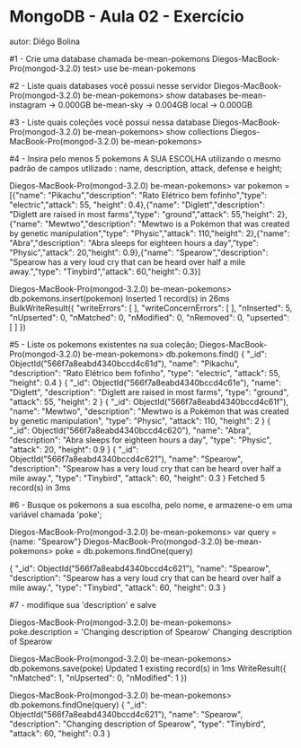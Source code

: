 # MongoDB - Aula 02 - Exercício
autor: Diêgo Bolina

#1 - Crie uma database chamada be-mean-pokemons
Diegos-MacBook-Pro(mongod-3.2.0) test> use be-mean-pokemons

#2 - Liste quais databases você possui nesse servidor
Diegos-MacBook-Pro(mongod-3.2.0) be-mean-pokemons> show databases
be-mean-instagram → 0.000GB
be-mean-sky       → 0.004GB
local             → 0.000GB

#3 - Liste quais coleções você possui nessa database
Diegos-MacBook-Pro(mongod-3.2.0) be-mean-pokemons> show collections
Diegos-MacBook-Pro(mongod-3.2.0) be-mean-pokemons>

#4 - Insira pelo menos 5 pokemons A SUA ESCOLHA utilizando o mesmo padrão de campos utilizado : name, description, attack, defense e height;

Diegos-MacBook-Pro(mongod-3.2.0) be-mean-pokemons> var pokemon = [{"name": "Pikachu","description": "Rato Elétrico bem fofinho","type": "electric","attack": 55, "height": 0.4},{"name": "Diglett","description": "Diglett are raised in most farms","type": "ground","attack": 55,"height": 2},{"name": "Mewtwo","description": "Mewtwo is a Pokémon that was created by genetic manipulation","type": "Physic","attack": 110,"height": 2},{"name": "Abra","description": "Abra sleeps for eighteen hours a day","type": "Physic","attack": 20,"height": 0.9},{"name": "Spearow","description": "Spearow has a very loud cry that can be heard over half a mile away.","type": "Tinybird","attack": 60,"height": 0.3}]

Diegos-MacBook-Pro(mongod-3.2.0) be-mean-pokemons> db.pokemons.insert(pokemon)
Inserted 1 record(s) in 26ms
BulkWriteResult({
  "writeErrors": [ ],
  "writeConcernErrors": [ ],
  "nInserted": 5,
  "nUpserted": 0,
  "nMatched": 0,
  "nModified": 0,
  "nRemoved": 0,
  "upserted": [ ]
})

#5 - Liste os pokemons existentes na sua coleção;
Diegos-MacBook-Pro(mongod-3.2.0) be-mean-pokemons> db.pokemons.find()
{
  "_id": ObjectId("566f7a8eabd4340bccd4c61d"),
  "name": "Pikachu",
  "description": "Rato Elétrico bem fofinho",
  "type": "electric",
  "attack": 55,
  "height": 0.4
}
{
  "_id": ObjectId("566f7a8eabd4340bccd4c61e"),
  "name": "Diglett",
  "description": "Diglett are raised in most farms",
  "type": "ground",
  "attack": 55,
  "height": 2
}
{
  "_id": ObjectId("566f7a8eabd4340bccd4c61f"),
  "name": "Mewtwo",
  "description": "Mewtwo is a Pokémon that was created by genetic manipulation",
  "type": "Physic",
  "attack": 110,
  "height": 2
}
{
  "_id": ObjectId("566f7a8eabd4340bccd4c620"),
  "name": "Abra",
  "description": "Abra sleeps for eighteen hours a day",
  "type": "Physic",
  "attack": 20,
  "height": 0.9
}
{
  "_id": ObjectId("566f7a8eabd4340bccd4c621"),
  "name": "Spearow",
  "description": "Spearow has a very loud cry that can be heard over half a mile away.",
  "type": "Tinybird",
  "attack": 60,
  "height": 0.3
}
Fetched 5 record(s) in 3ms


#6 - Busque os pokemons a sua escolha, pelo nome, e armazene-o em uma variável chamada 'poke';

Diegos-MacBook-Pro(mongod-3.2.0) be-mean-pokemons> var query = {name: "Spearow"}
Diegos-MacBook-Pro(mongod-3.2.0) be-mean-pokemons> poke = db.pokemons.findOne(query)

{
  "_id": ObjectId("566f7a8eabd4340bccd4c621"),
  "name": "Spearow",
  "description": "Spearow has a very loud cry that can be heard over half a mile away.",
  "type": "Tinybird",
  "attack": 60,
  "height": 0.3
}

#7 - modifique sua 'description' e salve

Diegos-MacBook-Pro(mongod-3.2.0) be-mean-pokemons> poke.description = 'Changing description of Spearow'
Changing description of Spearow

Diegos-MacBook-Pro(mongod-3.2.0) be-mean-pokemons> db.pokemons.save(poke)
Updated 1 existing record(s) in 1ms
WriteResult({
  "nMatched": 1,
  "nUpserted": 0,
  "nModified": 1
})

Diegos-MacBook-Pro(mongod-3.2.0) be-mean-pokemons> db.pokemons.findOne(query)
{
  "_id": ObjectId("566f7a8eabd4340bccd4c621"),
  "name": "Spearow",
  "description": "Changing description of Spearow",
  "type": "Tinybird",
  "attack": 60,
  "height": 0.3
}
